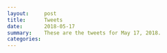 ```yaml
---
layout:     post
title:      Tweets
date:       2018-05-17
summary:    These are the tweets for May 17, 2018.
categories:
---
```


